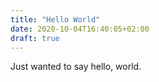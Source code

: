 ```yaml
---
title: "Hello World"
date: 2020-10-04T16:40:05+02:00
draft: true
---
```


Just wanted to say hello, world.
